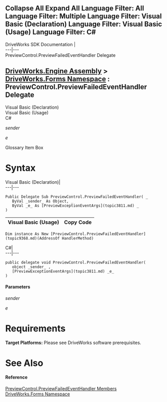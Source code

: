 Collapse All Expand All Language Filter: All  Language Filter: Multiple  Language Filter: Visual Basic (Declaration) Language Filter: Visual Basic (Usage) Language Filter: C#  
---  
DriveWorks SDK Documentation  |   
---|---  
PreviewControl.PreviewFailedEventHandler Delegate   
  
[DriveWorks.Engine Assembly](topic2156.md) > [DriveWorks.Forms Namespace](topic7266.md) : PreviewControl.PreviewFailedEventHandler Delegate  
---  
  
Visual Basic (Declaration)    
Visual Basic (Usage)    
C# 

_sender_
    

_e_
    

Glossary Item Box

# Syntax

Visual Basic (Declaration)|   
---|---  
      
    
    Public Delegate Sub PreviewControl.PreviewFailedEventHandler( _
       ByVal _sender_ As Object, _
       ByVal _e_ As [PreviewExceptionEventArgs](topic3811.md) _
    )   
  
Visual Basic (Usage)| Copy Code  
---|---  
      
    
    Dim instance As New [PreviewControl.PreviewFailedEventHandler](topic9368.md)(AddressOf HandlerMethod)  
  
C#|   
---|---  
      
    
    public delegate void PreviewControl.PreviewFailedEventHandler( 
       object _sender_ ,
       [PreviewExceptionEventArgs](topic3811.md) _e_
    )  
  
#### Parameters

 _sender_
    
_e_
    

# Requirements

**Target Platforms:** Please see DriveWorks software prerequisites.

# See Also

#### Reference

[PreviewControl.PreviewFailedEventHandler Members](topic9368.md)   
[DriveWorks.Forms Namespace](topic7266.md)


